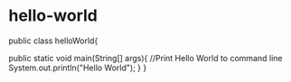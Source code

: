 # hello-world

public class helloWorld{

  public static void main(String[] args){
    //Print Hello World to command line
    System.out.println("Hello World");
  }
}
